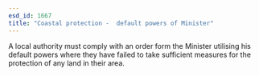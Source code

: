 ```yaml
---
esd_id: 1667
title: "Coastal protection -  default powers of Minister"
---
```


A local authority must comply with an order form the Minister utilising his default powers where they have failed to take sufficient measures for the protection of any land in their area. 

